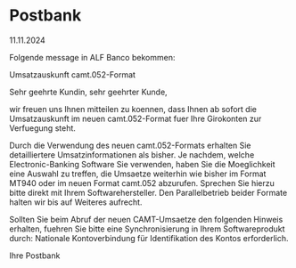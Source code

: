 # Postbank



11.11.2024

Folgende message in ALF Banco bekommen:



Umsatzauskunft camt.052-Format



Sehr geehrte Kundin, 
sehr geehrter Kunde,

wir freuen uns Ihnen mitteilen zu koennen, dass Ihnen ab sofort die Umsatzauskunft im neuen camt.052-Format fuer Ihre Girokonten zur Verfuegung steht. 

Durch die Verwendung des neuen camt.052-Formats erhalten Sie detailliertere Umsatzinformationen als bisher. Je nachdem, welche Electronic-Banking Software Sie verwenden, haben Sie die Moeglichkeit eine Auswahl zu treffen, die Umsaetze weiterhin wie bisher im Format MT940 oder im neuen Format camt.052 abzurufen. Sprechen Sie hierzu bitte direkt mit Ihrem Softwarehersteller. 
Den Parallelbetrieb beider Formate halten wir bis auf Weiteres aufrecht.

Sollten Sie beim Abruf der neuen CAMT-Umsaetze den folgenden Hinweis erhalten, fuehren Sie bitte eine Synchronisierung in Ihrem Softwareprodukt durch: 
Nationale Kontoverbindung für Identifikation des Kontos erforderlich.

Ihre Postbank
